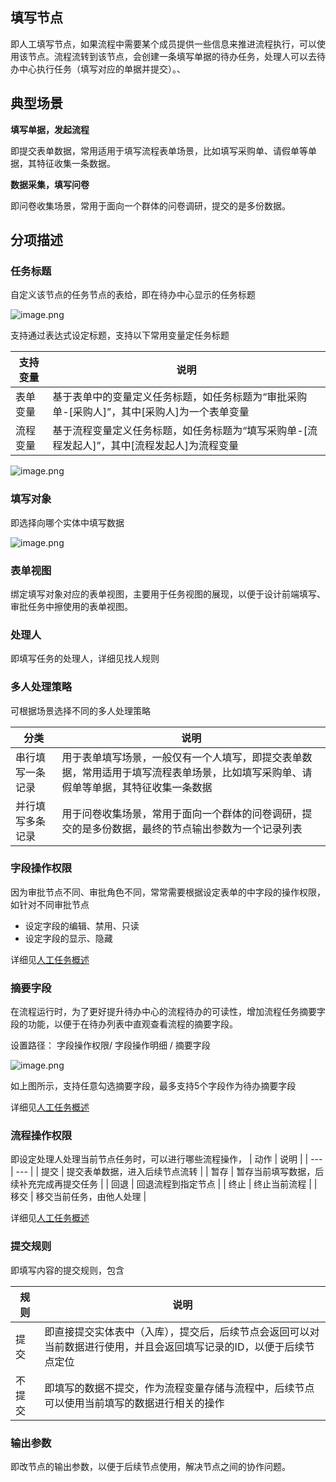## 填写节点

即人工填写节点，如果流程中需要某个成员提供一些信息来推进流程执行，可以使用该节点。流程流转到该节点，会创建一条填写单据的待办任务，处理人可以去待办中心执行任务（填写对应的单据并提交）。、

## 典型场景

**填写单据，发起流程**

即提交表单数据，常用适用于填写流程表单场景，比如填写采购单、请假单等单据，其特征收集一条数据。

**数据采集，填写问卷**

即问卷收集场景，常用于面向一个群体的问卷调研，提交的是多份数据。


## 分项描述

### 任务标题

自定义该节点的任务节点的表给，即在待办中心显示的任务标题

![image.png](/img/BPM引擎/流程设计/节点描述/活动节点/人工节点/填写节点/image_55d229e.png)

支持通过表达式设定标题，支持以下常用变量定任务标题

| 支持变量 | 说明 |
| --- | --- |
| 表单变量 | 基于表单中的变量定义任务标题，如任务标题为“审批采购单-[采购人]”，其中[采购人]为一个表单变量  |
| 流程变量 | 基于流程变量定义任务标题，如任务标题为“填写采购单-[流程发起人]”，其中[流程发起人]为流程变量 |
![image.png](/img/BPM引擎/流程设计/节点描述/活动节点/人工节点/填写节点/image_a235ca9.png)

### 填写对象

即选择向哪个实体中填写数据

![image.png](/img/BPM引擎/流程设计/节点描述/活动节点/人工节点/填写节点/image_e2e949b.png)

### 表单视图

绑定填写对象对应的表单视图，主要用于任务视图的展现，以便于设计前端填写、审批任务中擦使用的表单视图。

### 处理人

即填写任务的处理人，详细见找人规则

### 多人处理策略

可根据场景选择不同的多人处理策略

| 分类 | 说明 |
| --- | --- |
| 串行填写一条记录 | 用于表单填写场景，一般仅有一个人填写，即提交表单数据，常用适用于填写流程表单场景，比如填写采购单、请假单等单据，其特征收集一条数据  |
| 并行填写多条记录 | 用于问卷收集场景，常用于面向一个群体的问卷调研，提交的是多份数据，最终的节点输出参数为一个记录列表 |

### 字段操作权限

因为审批节点不同、审批角色不同，常常需要根据设定表单的中字段的操作权限，如针对不同审批节点
- 设定字段的编辑、禁用、只读
- 设定字段的显示、隐藏

详细见[人工任务概述](ISUDA/BPM引擎/流程设计/节点描述/活动节点/人工节点/人工任务概述.md)

### 摘要字段

在流程运行时，为了更好提升待办中心的流程待办的可读性，增加流程任务摘要字段的功能，以便于在待办列表中直观查看流程的摘要字段。

设置路径： 字段操作权限/ 字段操作明细 / 摘要字段

![image.png](/img/BPM引擎/流程设计/节点描述/活动节点/人工节点/填写节点/image_d60278c.png)

如上图所示，支持任意勾选摘要字段，最多支持5个字段作为待办摘要字段


详细见[人工任务概述](ISUDA/BPM引擎/流程设计/节点描述/活动节点/人工节点/人工任务概述.md)



### 流程操作权限

即设定处理人处理当前节点任务时，可以进行哪些流程操作，
| 动作 | 说明 |
| --- | --- |
| 提交 | 提交表单数据，进入后续节点流转 |
| 暂存 | 暂存当前填写数据，后续补充完成再提交任务 |
| 回退 | 回退流程到指定节点 |
| 终止 | 终止当前流程 |
| 移交 | 移交当前任务，由他人处理 |

详细见[人工任务概述](ISUDA/BPM引擎/流程设计/节点描述/活动节点/人工节点/人工任务概述.md)

### 提交规则

即填写内容的提交规则，包含

| 规则 | 说明 |
| --- | --- |
| 提交 | 即直接提交实体表中（入库），提交后，后续节点会返回可以对当前数据进行使用，并且会返回填写记录的ID，以便于后续节点定位 |
| 不提交 | 即填写的数据不提交，作为流程变量存储与流程中，后续节点可以使用当前填写的数据进行相关的操作 |

### 输出参数

即改节点的输出参数，以便于后续节点使用，解决节点之间的协作问题。





